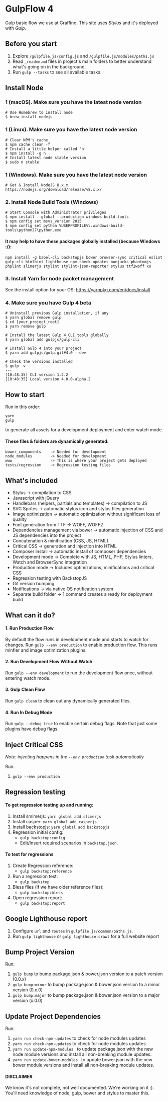 # GulpFlow 4
Gulp basic flow we use at Graffino. This site uses *Stylus* and it's deployed with *Gulp*.

## Before you start ##

1. Explore `/gulpfile.js/config.js` and `/gulpfile.js/modules/paths.js`
2. Read `_readme.md` files in project's main folders to better understand what's going on in the background.
3. Run `gulp --tasks` to see all available tasks.

## Install Node ##

### 1 (macOS). Make sure you have the latest node version

```
# Use Homebrew to install node
$ brew install nodejs
```

### 1 (Linux). Make sure you have the latest node version

```
# Clear NPM's cache
$ npm cache clean -f
# Install a little helper called 'n'
$ npm install -g n
# Install latest node stable version
$ sudo n stable
```

### 1 (Windows). Make sure you have the latest node version
```
# Get & Install NodeJS 8.x.x
https://nodejs.org/download/release/v8.x.x/
```

### 2. Install Node Build Tools (Windows)
```
# Start Console with Administrator privileges
$ npm install --global --production windows-build-tools
$ npm config set msvs_version 2015
$ npm config set python %USERPROFILE%\.windows-build-tools\python27\python.exe
```

#### It may help to have these packages globally installed (because Windows :/):
```
npm install -g babel-cli backstopjs bower browser-sync critical eslint gulp-cli htmlhint lighthouse npm-check-updates nunjucks phantomjs phplint slimerjs stylint stylint-json-reporter stylus ttf2woff xo
```

### 3. Install Yarn for node packet management

See the install option for your OS: https://yarnpkg.com/en/docs/install

### 4. Make sure you have Gulp 4 beta

```
# Uninstall previous Gulp installation, if any
$ yarn global remove gulp
$ cd [your_project_root]
$ yarn remove gulp

# Install the latest Gulp 4 CLI tools globally
$ yarn global add gulpjs/gulp-cli

# Install Gulp 4 into your project
$ yarn add gulpjs/gulp.git#4.0 --dev

# Check the versions installed
$ gulp -v
---
[10:48:35] CLI version 1.2.2
[10:48:35] Local version 4.0.0-alpha.2
```

## How to start ##

Run in this order:
```
yarn
gulp
```

to generate all assets for a development deployment and enter watch mode.


#### These files & folders are dynamically generated: ####

```
bower_components    -> Needed for development
node_modules        -> Needed for development
www                 -> This is where your project gets deployed
tests/regression    -> Regression testing files
```

## What's included ##
* Stylus -> compilation to CSS
* Javascript with jQuery
* Handlebars (helpers, partials and templates) -> compilation to JS
* SVG Sprites -> automatic stylus icon and stylus files generation
* Image optimization -> automatic optimization without significant loss of quality
* Font generation from TTF -> WOFF, WOFF2
* Dependencies management via bower -> automatic injection of CSS and JS dependencies into the project
* Concatenation & minification (CSS, JS, HTML)
* Critical CSS -> generation and injection into HTML
* Composer install -> automatic install of composer dependencies
* Development mode -> Complete with JS, HTML, PHP, Stylus linters, Watch and BrowserSync integration
* Production mode -> Includes optimizations, minifications and critical CSS
* Regression testing with BackstopJS
* Git version bumping
* Notifications -> via native OS notification system
* Separate build folder -> 1 command creates a ready for deployment build

## What can it do? ##

#### 1. Run Production Flow ####
By default the flow runs in development mode and starts to watch for changes.
Run `gulp --env production` to enable production flow. This runs minfier and image optimization plugins.

#### 2. Run Development Flow Without Watch ####
Run `gulp --env development` to run the development flow once, without entering watch mode.

#### 3. Gulp Clean Flow ####
Run `gulp clean` to clean out any dynamically generated files.

#### 4. Run In Debug Mode ####
Run `gulp --debug true` to enable certain debug flags. Note that just some plugins have debug flags.

## Inject Critical CSS ##
*Note: injecting happens in the `--env production` task automatically*

Run:

1. `gulp --env production`

## Regression testing ##

#### To get regression testing up and running: ####

1. Install smimerjs: `yarn global add slimerjs`
2. Install casper: `yarn global add casperjs`
3. Install backstopjs: `yarn global add backstopjs`
4. Regression initial config:
    - `gulp backstop:config`
    - Edit/Insert required scenarios in `backstop.json`.

#### To test for regressions ####
1. Create Regression reference:
    - `gulp backstop:reference`
2. Run a regression test:
    - `gulp backstop`
3. Bless files (if we have older reference files):
    - `gulp backstop:bless`
4. Open regression report:
    - `gulp backstop:report`


## Google Lighthouse report ##

1. Configure `url` and `routes` in `gulpfile.js/common/paths.js`.
2. Run `gulp lighthouse` or `gulp lighthouse:crawl` for a full website report

## Bump Project Version ##

Run:

1. `gulp bump` to bump package.json & bower.json version to a patch version (0.0.x)
2. `gulp bump:minor` to bump package.json & bower.json version to a minor version (0.x.0)
3. `gulp bump:major` to bump package.json & bower.json version to a major version (x.0.0)


## Update Project Dependencies ##

Run:

1. `yarn run check-npm-updates` to check for node modules updates
2. `yarn run check-npm-updates` to check for node modules updates
3. `yarn run update-npm-modules ` to update package.json with the new node module versions and install all non-breaking module updates.
4. `yarn run update-bower-modules ` to update bower.json with the new bower module versions and install all non-breaking module updates.


#### DISCLAIMER ####
We know it's not complete, not well documented. We're working on it :). You'll need knowledge of node, gulp, bower and stylus to master this.
